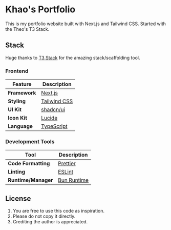 # Khao's Portfolio

This is my portfolio website built with Next.js and Tailwind CSS.
Started with the Theo's T3 Stack.

## Stack
Huge thanks to [T3 Stack](https://create.t3.gg/) for the amazing stack/scaffolding tool.

### Frontend  
| Feature                | Description                                                                                   |
|------------------------|-----------------------------------------------------------------------------------------------|
| **Framework**          | [Next.js](https://nextjs.org/)
| **Styling**            | [Tailwind CSS](https://tailwindcss.com/)
| **UI Kit**             | [shadcn/ui](https://ui.shadcn.com/)
| **Icon Kit**           | [Lucide](https://lucide.dev/)
| **Language**           | [TypeScript](https://www.typescriptlang.org/)

### Development Tools  
| Tool                  | Description                                                                                   |
|-----------------------|-----------------------------------------------------------------------------------------------|
| **Code Formatting**   | [Prettier](https://prettier.io/)
| **Linting**           | [ESLint](https://eslint.org/)
| **Runtime/Manager**   | [Bun Runtime](https://bun.sh/)

## License  

1. You are free to use this code as inspiration.
2. Please do not copy it directly.
3. Crediting the author is appreciated.

